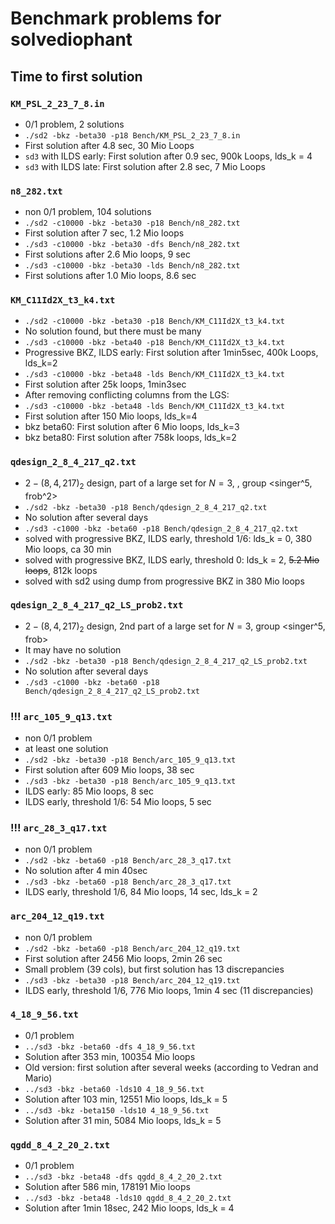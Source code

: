 # Benchmark problems for solvediophant

## Time to first solution

### `KM_PSL_2_23_7_8.in`

- 0/1 problem, 2 solutions
- `./sd2 -bkz -beta30 -p18 Bench/KM_PSL_2_23_7_8.in`
- First solution after 4.8 sec, 30 Mio Loops
- `sd3` with ILDS early: First solution after 0.9 sec, 900k Loops, lds_k = 4
- `sd3` with ILDS late: First solution after 2.8 sec, 7 Mio Loops

### `n8_282.txt`

- non 0/1 problem, 104 solutions
- `./sd2 -c10000 -bkz -beta30 -p18 Bench/n8_282.txt`
- First solution after 7 sec, 1.2 Mio loops
- `./sd3 -c10000 -bkz -beta30 -dfs Bench/n8_282.txt`
- First solutions after 2.6 Mio loops, 9 sec
- `./sd3 -c10000 -bkz -beta30 -lds Bench/n8_282.txt`
- First solutions after 1.0 Mio loops, 8.6 sec

### `KM_C11Id2X_t3_k4.txt`

- `./sd2 -c10000 -bkz -beta30 -p18 Bench/KM_C11Id2X_t3_k4.txt`
- No solution found, but there must be many
- `./sd3 -c10000 -bkz -beta40 -p18 Bench/KM_C11Id2X_t3_k4.txt`
- Progressive BKZ, ILDS early: First solution after 1min5sec, 400k Loops, lds_k=2
- `./sd3 -c10000 -bkz -beta48 -lds Bench/KM_C11Id2X_t3_k4.txt`
- First solution after 25k loops, 1min3sec
- After removing conflicting columns from the LGS:
- `./sd3 -c10000 -bkz -beta48 -lds Bench/KM_C11Id2X_t3_k4.txt`
- First solution after 150 Mio loops, lds_k=4
- bkz beta60: First solution after 6 Mio loops, lds_k=3
- bkz beta80: First solution after 758k loops, lds_k=2

### `qdesign_2_8_4_217_q2.txt`

- $2-(8,4,217)_2$ design, part of a large set for $N=3$, , group <singer^5, frob^2>
- `./sd2 -bkz -beta30 -p18 Bench/qdesign_2_8_4_217_q2.txt`
- No solution after several days
- `./sd3 -c1000 -bkz -beta60 -p18 Bench/qdesign_2_8_4_217_q2.txt`
- solved with progressive BKZ, ILDS early, threshold 1/6: lds_k = 0, 380 Mio loops, ca 30 min
- solved with progressive BKZ, ILDS early, threshold 0: lds_k = 2, ~~5.2 Mio loops~~, 812k loops
- solved with sd2 using dump from progressive BKZ in 380 Mio loops

### `qdesign_2_8_4_217_q2_LS_prob2.txt`

- $2-(8,4,217)_2$ design, 2nd part of a large set for $N=3$, group <singer^5, frob>
- It may have no solution
- `./sd2 -bkz -beta30 -p18 Bench/qdesign_2_8_4_217_q2_LS_prob2.txt`
- No solution after several days
- `./sd3 -c1000 -bkz -beta60 -p18 Bench/qdesign_2_8_4_217_q2_LS_prob2.txt`

### !!! `arc_105_9_q13.txt`

- non 0/1 problem
- at least one solution
- `./sd2 -bkz -beta30 -p18 Bench/arc_105_9_q13.txt`
- First solution after 609 Mio loops, 38 sec
- `./sd3 -bkz -beta30 -p18 Bench/arc_105_9_q13.txt`
- ILDS early: 85 Mio loops, 8 sec
- ILDS early, threshold 1/6: 54 Mio loops, 5 sec

### !!! `arc_28_3_q17.txt`

- non 0/1 problem
- `./sd2 -bkz -beta60 -p18 Bench/arc_28_3_q17.txt`
- No solution after 4 min 40sec
- `./sd3 -bkz -beta60 -p18 Bench/arc_28_3_q17.txt`
- ILDS early, threshold 1/6, 84 Mio loops, 14 sec, lds_k = 2

### `arc_204_12_q19.txt`

- non 0/1 problem
- `./sd2 -bkz -beta60 -p18 Bench/arc_204_12_q19.txt`
- First solution after 2456 Mio loops, 2min 26 sec
- Small problem (39 cols), but first solution has 13 discrepancies
- `./sd3 -bkz -beta30 -p18 Bench/arc_204_12_q19.txt`
- ILDS early, threshold 1/6, 776 Mio loops, 1min 4 sec (11 discrepancies)

### `4_18_9_56.txt`

- 0/1 problem
- `../sd3 -bkz -beta60 -dfs 4_18_9_56.txt`
- Solution after 353 min, 100354  Mio loops
- Old version: first solution after several weeks (according to Vedran and Mario)
- `../sd3 -bkz -beta60 -lds10 4_18_9_56.txt`
- Solution after 103 min, 12551 Mio loops, lds_k = 5
- `../sd3 -bkz -beta150 -lds10 4_18_9_56.txt`
- Solution after 31 min, 5084 Mio loops, lds_k = 5

### `qgdd_8_4_2_20_2.txt`

- 0/1 problem
- `../sd3 -bkz -beta48 -dfs qgdd_8_4_2_20_2.txt`
- Solution after 586 min,  178191 Mio loops
- `../sd3 -bkz -beta48 -lds10 qgdd_8_4_2_20_2.txt`
- Solution after 1min 18sec, 242 Mio loops, lds_k = 4
